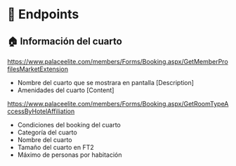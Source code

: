 # 🔦 Endpoints

## 🏠 Información del cuarto

https://www.palaceelite.com/members/Forms/Booking.aspx/GetMemberProfilesMarketExtension

- Nombre del cuarto que se mostrara en pantalla [Description]
- Amenidades del cuarto [Content]

https://www.palaceelite.com/members/Forms/Booking.aspx/GetRoomTypeAccessByHotelAffiliation

- Condiciones del booking del cuarto
- Categoría del cuarto
- Nombre del cuarto
- Tamaño del cuarto en FT2
- Máximo de personas por habitación
